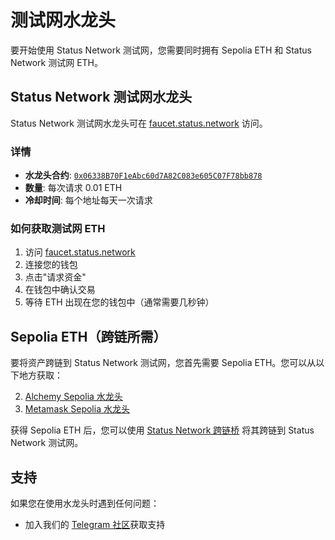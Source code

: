 # 测试网水龙头

要开始使用 Status Network 测试网，您需要同时拥有 Sepolia ETH 和 Status Network 测试网 ETH。

## Status Network 测试网水龙头

Status Network 测试网水龙头可在 [faucet.status.network](https://faucet.status.network) 访问。

### 详情
- **水龙头合约**: [`0x06338B70F1eAbc60d7A82C083e605C07F78bb878`](https://sepoliascan.status.network/address/0x06338B70F1eAbc60d7A82C083e605C07F78bb878)
- **数量**: 每次请求 0.01 ETH
- **冷却时间**: 每个地址每天一次请求

### 如何获取测试网 ETH

1. 访问 [faucet.status.network](https://faucet.status.network)
2. 连接您的钱包
3. 点击"请求资金"
4. 在钱包中确认交易
5. 等待 ETH 出现在您的钱包中（通常需要几秒钟）

## Sepolia ETH（跨链所需）

要将资产跨链到 Status Network 测试网，您首先需要 Sepolia ETH。您可以从以下地方获取：

2. [Alchemy Sepolia 水龙头](https://www.alchemy.com/faucets/ethereum-sepolia)
3. [Metamask Sepolia 水龙头](https://docs.metamask.io/developer-tools/faucet/)

获得 Sepolia ETH 后，您可以使用 [Status Network 跨链桥](https://bridge.status.network) 将其跨链到 Status Network 测试网。

## 支持

如果您在使用水龙头时遇到任何问题：
- 加入我们的 [Telegram 社区](https://t.me/statusl2)获取支持
